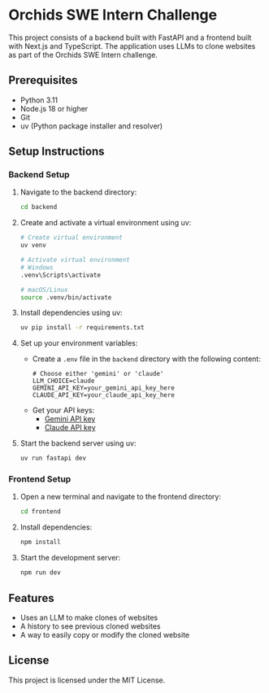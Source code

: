 # Orchids SWE Intern Challenge

This project consists of a backend built with FastAPI and a frontend built with Next.js and TypeScript. The application uses LLMs to clone websites as part of the Orchids SWE Intern challenge.

## Prerequisites

- Python 3.11
- Node.js 18 or higher
- Git
- uv (Python package installer and resolver)

## Setup Instructions

### Backend Setup

1. Navigate to the backend directory:
   ```bash
   cd backend
   ```

2. Create and activate a virtual environment using uv:
   ```bash
   # Create virtual environment
   uv venv

   # Activate virtual environment
   # Windows
   .venv\Scripts\activate

   # macOS/Linux
   source .venv/bin/activate
   ```

3. Install dependencies using uv:
   ```bash
   uv pip install -r requirements.txt
   ```

4. Set up your environment variables:
   - Create a `.env` file in the `backend` directory with the following content:
     ```env
     # Choose either 'gemini' or 'claude'
     LLM_CHOICE=claude
     GEMINI_API_KEY=your_gemini_api_key_here
     CLAUDE_API_KEY=your_claude_api_key_here
     ```
   - Get your API keys:
     - [Gemini API key](https://aistudio.google.com/app/apikey)
     - [Claude API key](https://console.anthropic.com/settings/keys)

5. Start the backend server using uv:
   ```bash
   uv run fastapi dev
   ```

### Frontend Setup

1. Open a new terminal and navigate to the frontend directory:
   ```bash
   cd frontend
   ```

2. Install dependencies:
   ```bash
   npm install
   ```

3. Start the development server:
   ```bash
   npm run dev
   ```

## Features

- Uses an LLM to make clones of websites
- A history to see previous cloned websites
- A way to easily copy or modify the cloned website

## License

This project is licensed under the MIT License.
